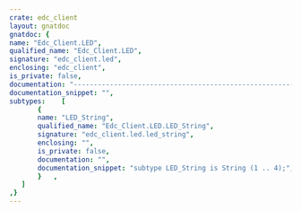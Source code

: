 ```yaml
---
crate: edc_client
layout: gnatdoc
gnatdoc: {
name: "Edc_Client.LED",
qualified_name: "Edc_Client.LED",
signature: "edc_client.led",
enclosing: "edc_client",
is_private: false,
documentation: "------------------------------------------------------------------------\n  Command string for controlling the LEDs\n------------------------------------------------------------------------",
documentation_snippet: "",
subtypes:    [
       {
       name: "LED_String",
       qualified_name: "Edc_Client.LED.LED_String",
       signature: "edc_client.led.led_string",
       enclosing: "",
       is_private: false,
       documentation: "",
       documentation_snippet: "subtype LED_String is String (1 .. 4);",
       }   ,
   ]
,}
---
```

